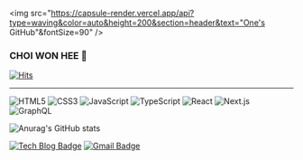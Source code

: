 <img src="https://capsule-render.vercel.app/api?type=waving&color=auto&height=200&section=header&text="One's GitHub"&fontSize=90" />
### CHOI WON HEE 👋
[![Hits](https://hits.seeyoufarm.com/api/count/incr/badge.svg?url=https%3A%2F%2Fgithub.com%2Fwonny2&count_bg=%237FD579&title_bg=%23125A0D&icon=&icon_color=%23E7E7E7&title=hits&edge_flat=false)](https://hits.seeyoufarm.com)

---
![HTML5](https://img.shields.io/badge/Html-E34F26.svg?&style=for-the-badge&logo=HTML5&logoColor=white)
![CSS3](https://img.shields.io/badge/CSS-1572B6.svg?&style=for-the-badge&logo=CSS3&logoColor=white)
![JavaScript](https://img.shields.io/badge/Javascript-F7DF1E.svg?&style=for-the-badge&logo=JavaScript&logoColor=white)
![TypeScript](https://img.shields.io/badge/TypeScript-3178C6.svg?&style=for-the-badge&logo=TypeScript&logoColor=white)
![React](https://img.shields.io/badge/React-61DAFB.svg?&style=for-the-badge&logo=React&logoColor=white)
![Next.js](https://img.shields.io/badge/Next.js-000000.svg?&style=for-the-badge&logo=Next.js&logoColor=white)
![GraphQL](https://img.shields.io/badge/GraphQL.js-E10098.svg?&style=for-the-badge&logo=GraphQL.js&logoColor=white)




![Anurag's GitHub stats](https://github-readme-stats.vercel.app/api?username=wonny2&show_icons=true&bg_color=00000000)


[![Tech Blog Badge](http://img.shields.io/badge/-Tech%20blog-black?style=flat-square&logo=github&link=https://soo-vely-dev.tistory.com/)]([https://soo-vely-dev.tistory.com/](https://velog.io/@everyone_joy))
[![Gmail Badge](https://img.shields.io/badge/Gmail-d14836?style=flat-square&logo=Gmail&logoColor=white&link=mailto:kimsh1691@gmail.com)](mailto:onehee2choi@gmail.com)


